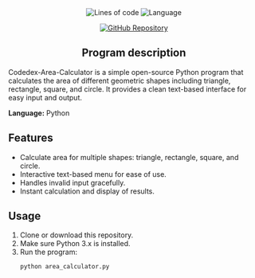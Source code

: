<div align="center">
    <img src="https://tokei.rs/b1/github/Fluxoah/Codedex-Area-Calculator?category=code&style=flat" alt="Lines of code">
    <img src="https://img.shields.io/badge/Language-Python-blue" alt="Language">
</p>
<a href="https://github.com/Fluxoah/Codedex-Area-Calculator"><img src="https://img.shields.io/badge/GitHub-Repository-blue" alt="GitHub Repository"/></a>
<br>

## Program description

</div>

Codedex-Area-Calculator is a simple open-source Python program that calculates the area of different geometric shapes including triangle, rectangle, square, and circle. It provides a clean text-based interface for easy input and output.

**Language:** Python

## Features

- Calculate area for multiple shapes: triangle, rectangle, square, and circle.
- Interactive text-based menu for ease of use.
- Handles invalid input gracefully.
- Instant calculation and display of results.

## Usage

1. Clone or download this repository.
2. Make sure Python 3.x is installed.
3. Run the program:
   ```bash
   python area_calculator.py

